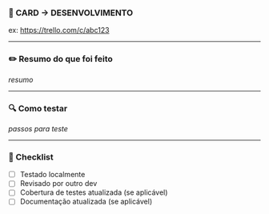 ### 📌 CARD -> DESENVOLVIMENTO
<!-- Adicione o link ou referência do card da tarefa no Notion -->
ex: https://trello.com/c/abc123

---

### ✏️ Resumo do que foi feito
<!-- Descreva brevemente o que foi implementado -->
_resumo_

---

### 🔍 Como testar
<!-- Instruções para QA ou outros desenvolvedores testarem essa PR, se aplicável -->
_passos para teste_

---

### 🧾 Checklist
- [ ] Testado localmente
- [ ] Revisado por outro dev
- [ ] Cobertura de testes atualizada (se aplicável)
- [ ] Documentação atualizada (se aplicável)